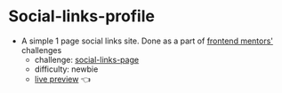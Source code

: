 # Social-links-profile
- A simple 1 page social links site. Done as a part of [frontend mentors'](https://www.frontendmentor.io/) challenges
  - challenge: [social-links-page](https://www.frontendmentor.io/challenges/social-links-profile-UG32l9m6dQ)
  - difficulty: newbie
  - [live preview](https://mahmoodelsaayed.github.io/Social-links-profile) 👈
